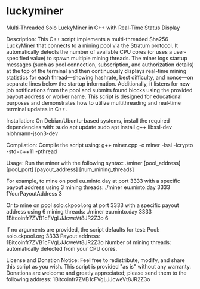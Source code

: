 # luckyminer
Multi-Threaded Solo LuckyMiner in C++ with Real-Time Status Display

Description:
This C++ script implements a multi-threaded Sha256 LuckyMiner that connects to a mining pool via the Stratum protocol. It automatically detects the number of available CPU cores (or uses a user-specified value) to spawn multiple mining threads. The miner logs startup messages (such as pool connection, subscription, and authorization details) at the top of the terminal and then continuously displays real-time mining statistics for each thread—showing hashrate, best difficulty, and nonce—on separate lines below the startup information. Additionally, it listens for new job notifications from the pool and submits found blocks using the provided payout address or worker name. This script is designed for educational purposes and demonstrates how to utilize multithreading and real-time terminal updates in C++.

Installation:
On Debian/Ubuntu-based systems, install the required dependencies with:
sudo apt update
sudo apt install g++ libssl-dev nlohmann-json3-dev

Compilation:
Compile the script using:
g++ miner.cpp -o miner -lssl -lcrypto -std=c++11 -pthread

Usage:
Run the miner with the following syntax:
./miner [pool_address] [pool_port] [payout_address] [num_mining_threads]

For example, to mine on pool eu.minto.day at port 3333 with a specific payout address using 3 mining threads:
./miner eu.minto.day 3333 1YourPayoutAddress 3

Or to mine on pool solo.ckpool.org at port 3333 with a specific payout address using 6 mining threads:
./miner eu.minto.day 3333 1Bitcoinfr7ZVB1cFVgLJJcweVt8JR2Z3o 6

If no arguments are provided, the script defaults for test:
Pool: solo.ckpool.org:3333
Payout address: 1Bitcoinfr7ZVB1cFVgLJJcweVt8JR2Z3o
Number of mining threads: automatically detected from your CPU cores.

License and Donation Notice:
Feel free to redistribute, modify, and share this script as you wish. This script is provided "as is" without any warranty. Donations are welcome and greatly appreciated; please send them to the following address:
1Bitcoinfr7ZVB1cFVgLJJcweVt8JR2Z3o
